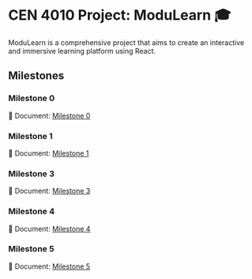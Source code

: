# CEN 4010 Project: ModuLearn 🎓

ModuLearn is a comprehensive project that aims to create an interactive and immersive learning platform using React.

## Milestones

### Milestone 0

📄 Document: [Milestone 0](https://docs.google.com/document/d/1V0IPSCHPUY6M7jv-Gr5E94YYWASuMN5kp_1Jegh7iYE/edit?usp=sharing)

### Milestone 1

📄 Document: [Milestone 1](https://docs.google.com/document/d/1Z7hhcQ6ighgQWMYiEpStS1zHWMthEm-k4E-CzqFtVEM/edit?usp=sharing)

### Milestone 3

📄 Document: [Milestone 3](https://docs.google.com/document/d/1745EJ3vBer1D_LhXtKHa8oYe_QJ3ZIrC/edit?usp=sharing&ouid=104540418355024114887&rtpof=true&sd=true)

### Milestone 4

📄 Document: [Milestone 4](https://docs.google.com/document/d/19xdCTZbioOqfG9-WyDElSEbqscBd3XxV/edit?usp=sharing&ouid=104540418355024114887&rtpof=true&sd=true)

### Milestone 5

📄 Document: [Milestone 5](https://docs.google.com/document/d/16XoizEdAe2VB5l2sbj6wavQmLzDBlme9/edit?usp=sharing&ouid=104540418355024114887&rtpof=true&sd=true)
